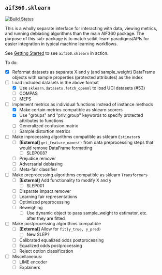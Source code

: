 ## `aif360.sklearn`

[![Build Status](https://travis-ci.org/IBM/AIF360.svg?branch=sklearn-compat)](https://travis-ci.org/IBM/AIF360)

This is a wholly separate interface for interacting with data, viewing metrics,
and running debiasing algorithms than the main AIF360 package. The purpose of
this sub-package is to match scikit-learn paradigms/APIs for easier integration
in typical machine learning workflows.

See [Getting Started](examples/Getting%20Started.ipynb) to see `aif360.sklearn`
in action.

To do:

- [x] Reformat datasets as separate X and y (and sample_weight) DataFrame
objects with sample properties (protected attributes) as the index
- [ ] Load included datasets in the above format
  - [x] Use `sklearn.datasets.fetch_openml` to load UCI datasets (#53)
  - [ ] COMPAS
  - [ ] MEPS
- [ ] Implement metrics as individual functions instead of instance methods
  - [x] Make certain metrics compatible as sklearn scorers
  - [x] Use "groups" and "priv_group" keywords to specify protected attributes to
  functions
  - [ ] Generalized confusion matrix
  - [ ] Sample distortion metrics
- [ ] Make inprocessing algorithms compatible as sklearn `Estimator`s
  - [ ] **[External]** `get_feature_names()` from data preprocessing
  steps that would remove DataFrame formatting
    - [ ] SLEP008?
  - [ ] Prejudice remover
  - [ ] Adversarial debiasing
  - [ ] Meta-fair classifier
- [ ] Make preprocessing algorithms compatible as sklearn `Transformer`s
  - [ ] **[External]** Add functionality to modify X and y
    - [ ] SLEP001
  - [ ] Disparate impact remover
  - [ ] Learning fair representations
  - [ ] Optimized preprocessing
  - [ ] Reweighing
    - [ ] Use dynamic object to pass sample_weight to estimator, etc. after they
    are fitted
- [ ] Make postprocessing algorithms compatible
  - [ ] **[External]** Allow for `fit(y_true, y_pred)`
    - [ ] New SLEP?
  - [ ] Calibrated equalized odds postprocessing
  - [ ] Equalized odds postprocessing
  - [ ] Reject option classification
- [ ] Miscellaneous:
  - [ ] LIME encoder
  - [ ] Explainers
